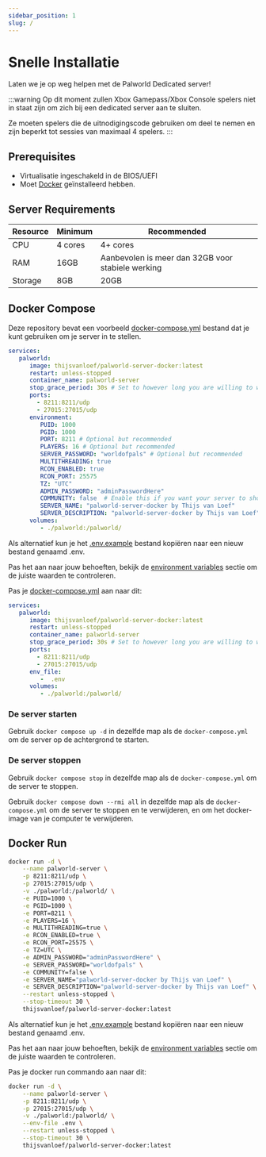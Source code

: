 ```yaml
---
sidebar_position: 1
slug: /
---
```


# Snelle Installatie

Laten we je op weg helpen met de Palworld Dedicated server!

:::warning
Op dit moment zullen Xbox Gamepass/Xbox Console spelers niet in staat zijn om zich bij een dedicated server aan te sluiten.

Ze moeten spelers die de uitnodigingscode gebruiken om deel te nemen en zijn beperkt tot sessies van maximaal 4 spelers.
:::

## Prerequisites

* Virtualisatie ingeschakeld in de BIOS/UEFI
* Moet [Docker](https://docs.docker.com/engine/install/) geïnstalleerd hebben.

## Server Requirements

| Resource | Minimum | Recommended                              |
|----------|---------|------------------------------------------|
| CPU      | 4 cores | 4+ cores                                 |
| RAM      | 16GB    | Aanbevolen is meer dan 32GB voor stabiele werking |
| Storage  | 8GB     | 20GB                                     |

## Docker Compose

Deze repository bevat een voorbeeld
[docker-compose.yml](https://github.com/thijsvanloef/palworld-server-docker/blob/main/docker-compose.yml)
bestand dat je kunt gebruiken om je server in te stellen.

```yml
services:
   palworld:
      image: thijsvanloef/palworld-server-docker:latest
      restart: unless-stopped
      container_name: palworld-server
      stop_grace_period: 30s # Set to however long you are willing to wait for the container to gracefully stop
      ports:
        - 8211:8211/udp
        - 27015:27015/udp
      environment:
         PUID: 1000
         PGID: 1000
         PORT: 8211 # Optional but recommended
         PLAYERS: 16 # Optional but recommended
         SERVER_PASSWORD: "worldofpals" # Optional but recommended
         MULTITHREADING: true
         RCON_ENABLED: true
         RCON_PORT: 25575
         TZ: "UTC"
         ADMIN_PASSWORD: "adminPasswordHere"
         COMMUNITY: false  # Enable this if you want your server to show up in the community servers tab, USE WITH SERVER_PASSWORD!
         SERVER_NAME: "palworld-server-docker by Thijs van Loef"
         SERVER_DESCRIPTION: "palworld-server-docker by Thijs van Loef"
      volumes:
         - ./palworld:/palworld/
```
<!-- markdownlint-disable-next-line -->
Als alternatief kun je het [.env.example](https://github.com/thijsvanloef/palworld-server-docker/blob/main/.env.example) bestand kopiëren naar een nieuw bestand genaamd .env.
<!-- markdownlint-disable-next-line -->
Pas het aan naar jouw behoeften, bekijk de [environment variables](https://palworld-server-docker.loef.dev/getting-started/configuration/server-settings#environment-variables) sectie om de juiste waarden te controleren.
<!-- markdownlint-disable-next-line -->
Pas je [docker-compose.yml](https://github.com/thijsvanloef/palworld-server-docker/blob/main/docker-compose.yml) aan naar dit:

```yml
services:
   palworld:
      image: thijsvanloef/palworld-server-docker:latest
      restart: unless-stopped
      container_name: palworld-server
      stop_grace_period: 30s # Set to however long you are willing to wait for the container to gracefully stop
      ports:
        - 8211:8211/udp
        - 27015:27015/udp
      env_file:
         -  .env
      volumes:
         - ./palworld:/palworld/
```

### De server starten

Gebruik `docker compose up -d` in dezelfde map als de `docker-compose.yml` om de server op de achtergrond te starten.

### De server stoppen

Gebruik `docker compose stop` in dezelfde map als de `docker-compose.yml` om de server te stoppen.

Gebruik `docker compose down --rmi all` in dezelfde map als de `docker-compose.yml`
om de server te stoppen en te verwijderen, en om het docker-image van je computer te verwijderen.

## Docker Run

```bash
docker run -d \
    --name palworld-server \
    -p 8211:8211/udp \
    -p 27015:27015/udp \
    -v ./palworld:/palworld/ \
    -e PUID=1000 \
    -e PGID=1000 \
    -e PORT=8211 \
    -e PLAYERS=16 \
    -e MULTITHREADING=true \
    -e RCON_ENABLED=true \
    -e RCON_PORT=25575 \
    -e TZ=UTC \
    -e ADMIN_PASSWORD="adminPasswordHere" \
    -e SERVER_PASSWORD="worldofpals" \
    -e COMMUNITY=false \
    -e SERVER_NAME="palworld-server-docker by Thijs van Loef" \
    -e SERVER_DESCRIPTION="palworld-server-docker by Thijs van Loef" \
    --restart unless-stopped \
    --stop-timeout 30 \
    thijsvanloef/palworld-server-docker:latest
```
<!-- markdownlint-disable-next-line -->
Als alternatief kun je het [.env.example](https://github.com/thijsvanloef/palworld-server-docker/blob/main/.env.example) bestand kopiëren naar een nieuw bestand genaamd .env.
<!-- markdownlint-disable-next-line -->
Pas het aan naar jouw behoeften, bekijk de [environment variables](https://palworld-server-docker.loef.dev/getting-started/configuration/server-settings#environment-variables) sectie om de juiste waarden te controleren.

Pas je docker run commando aan naar dit:

```bash
docker run -d \
    --name palworld-server \
    -p 8211:8211/udp \
    -p 27015:27015/udp \
    -v ./palworld:/palworld/ \
    --env-file .env \
    --restart unless-stopped \
    --stop-timeout 30 \
    thijsvanloef/palworld-server-docker:latest
```
